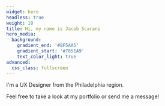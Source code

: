 ```yaml
---
widget: hero
headless: true
weight: 10
title: Hi, my name is Jacob Scarani
hero_media: 
  background:
    gradient_end: '#8F5AA5'
    gradient_start: '#7851A9'
    text_color_light: true
advanced:
  css_class: fullscreen
---
```


I'm a UX Designer from the Philadelphia region.

Feel free to take a look at my portfolio or send me a message!